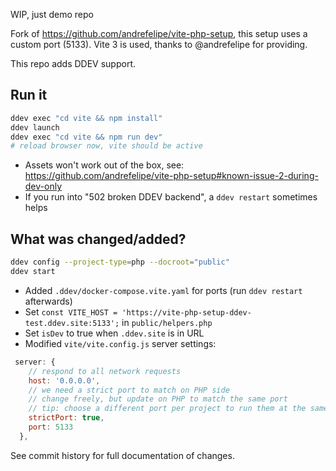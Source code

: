 WIP, just demo repo

Fork of https://github.com/andrefelipe/vite-php-setup, this setup uses a custom port (5133). Vite 3 is used, thanks to @andrefelipe for providing.

This repo adds DDEV support.

## Run it

```bash
ddev exec "cd vite && npm install"
ddev launch
ddev exec "cd vite && npm run dev"
# reload browser now, vite should be active
```

- Assets won't work out of the box, see: https://github.com/andrefelipe/vite-php-setup#known-issue-2-during-dev-only
- If you run into "502 broken DDEV backend", a `ddev restart` sometimes helps

## What was changed/added?

```bash
ddev config --project-type=php --docroot="public"
ddev start
```

- Added `.ddev/docker-compose.vite.yaml` for ports (run `ddev restart` afterwards)
- Set `const VITE_HOST = 'https://vite-php-setup-ddev-test.ddev.site:5133';` in `public/helpers.php`
- Set `isDev` to true when `.ddev.site` is in URL
- Modified `vite/vite.config.js` server settings:

```javascript
 server: {
    // respond to all network requests
    host: '0.0.0.0',
    // we need a strict port to match on PHP side
    // change freely, but update on PHP to match the same port
    // tip: choose a different port per project to run them at the same time
    strictPort: true,
    port: 5133
  },
```

See commit history for full documentation of changes. 